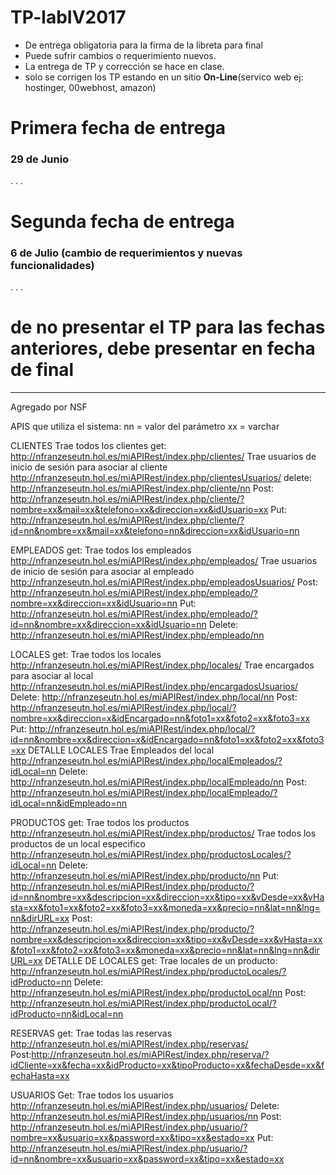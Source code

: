 # TP-labIV2017

- De entrega obligatoria para la firma de la libreta para final
- Puede sufrir cambios o requerimiento nuevos.
- La entrega de TP y corrección se hace en clase.
- solo se corrigen los TP estando en un sitio <strong>On-Line</strong>(servico web ej: hostinger, 00webhost, amazon)


<h1> Primera fecha de entrega</h1> 
<h3>29 de Junio</h3>
.
.
.


<h1> Segunda fecha de entrega</h1> 
<h3> 6 de Julio (cambio de requerimientos y nuevas funcionalidades)</h3>
.
.
.

 <h1> de no presentar el TP para las fechas anteriores, debe  presentar en fecha de final</h1>

 --------------------------------------------------------------------------
 
 Agregado por NSF
 
 APIS que utiliza el sistema:
 nn = valor del parámetro
 xx = varchar
 
 
 CLIENTES
 Trae todos los clientes
 get:
 http://nfranzeseutn.hol.es/miAPIRest/index.php/clientes/
 Trae usuarios de inicio de sesión para asociar al cliente
 http://nfranzeseutn.hol.es/miAPIRest/index.php/clientesUsuarios/
 delete:
 http://nfranzeseutn.hol.es/miAPIRest/index.php/cliente/nn
 Post:
 http://nfranzeseutn.hol.es/miAPIRest/index.php/cliente/?nombre=xx&mail=xx&telefono=xx&direccion=xx&idUsuario=xx
 Put:
 http://nfranzeseutn.hol.es/miAPIRest/index.php/cliente/?id=nn&nombre=xx&mail=xx&telefono=nn&direccion=xx&idUsuario=nn
 
 EMPLEADOS
 get:
 Trae todos los empleados
 http://nfranzeseutn.hol.es/miAPIRest/index.php/empleados/
 Trae usuarios de inicio de sesión para asociar al empleado
 http://nfranzeseutn.hol.es/miAPIRest/index.php/empleadosUsuarios/
 Post:
 http://nfranzeseutn.hol.es/miAPIRest/index.php/empleado/?nombre=xx&direccion=xx&idUsuario=nn
 Put:
 http://nfranzeseutn.hol.es/miAPIRest/index.php/empleado/?id=nn&nombre=xx&direccion=xx&idUsuario=nn
 Delete:
 http://nfranzeseutn.hol.es/miAPIRest/index.php/empleado/nn
 
 LOCALES
 get:
 Trae todos los locales
 http://nfranzeseutn.hol.es/miAPIRest/index.php/locales/
 Trae encargados para asociar al local
 http://nfranzeseutn.hol.es/miAPIRest/index.php/encargadosUsuarios/
 Delete:
 http://nfranzeseutn.hol.es/miAPIRest/index.php/local/nn
 Post:
 http://nfranzeseutn.hol.es/miAPIRest/index.php/local/?nombre=xx&direccion=x&idEncargado=nn&foto1=xx&foto2=xx&foto3=xx
 Put:
 http://nfranzeseutn.hol.es/miAPIRest/index.php/local/?id=nn&nombre=xx&direccion=x&idEncargado=nn&foto1=xx&foto2=xx&foto3=xx
 DETALLE LOCALES
 Trae Empleados del local 
 http://nfranzeseutn.hol.es/miAPIRest/index.php/localEmpleados/?idLocal=nn
 Delete:
 http://nfranzeseutn.hol.es/miAPIRest/index.php/localEmpleado/nn
 Post:
 http://nfranzeseutn.hol.es/miAPIRest/index.php/localEmpleado/?idLocal=nn&idEmpleado=nn 

 PRODUCTOS
 get:
 Trae todos los productos
 http://nfranzeseutn.hol.es/miAPIRest/index.php/productos/
 Trae todos los productos de un local especifico
 http://nfranzeseutn.hol.es/miAPIRest/index.php/productosLocales/?idLocal=nn
 Delete:
 http://nfranzeseutn.hol.es/miAPIRest/index.php/producto/nn
 Put: http://nfranzeseutn.hol.es/miAPIRest/index.php/producto/?id=nn&nombre=xx&descripcion=xx&direccion=xx&tipo=xx&vDesde=xx&vHasta=xx&foto1=xx&foto2=xx&foto3=xx&moneda=xx&precio=nn&lat=nn&lng=nn&dirURL=xx
 Post: http://nfranzeseutn.hol.es/miAPIRest/index.php/producto/?nombre=xx&descripcion=xx&direccion=xx&tipo=xx&vDesde=xx&vHasta=xx&foto1=xx&foto2=xx&foto3=xx&moneda=xx&precio=nn&lat=nn&lng=nn&dirURL=xx
 DETALLE DE LOCALES
 get:
 Trae locales de un producto:
 http://nfranzeseutn.hol.es/miAPIRest/index.php/productoLocales/?idProducto=nn
 Delete:
 http://nfranzeseutn.hol.es/miAPIRest/index.php/productoLocal/nn
 Post:
 http://nfranzeseutn.hol.es/miAPIRest/index.php/productoLocal/?idProducto=nn&idLocal=nn
   
 RESERVAS
 get:
 Trae todas las reservas
 http://nfranzeseutn.hol.es/miAPIRest/index.php/reservas/
 Post:http://nfranzeseutn.hol.es/miAPIRest/index.php/reserva/?idCliente=xx&fecha=xx&idProducto=xx&tipoProducto=xx&fechaDesde=xx&fechaHasta=xx
 
 USUARIOS
 Get:
 Trae todos los usuarios
 http://nfranzeseutn.hol.es/miAPIRest/index.php/usuarios/
 Delete:
 http://nfranzeseutn.hol.es/miAPIRest/index.php/usuarios/nn
 Post:
 http://nfranzeseutn.hol.es/miAPIRest/index.php/usuario/?nombre=xx&usuario=xx&password=xx&tipo=xx&estado=xx
 Put:
 http://nfranzeseutn.hol.es/miAPIRest/index.php/usuario/?id=nn&nombre=xx&usuario=xx&password=xx&tipo=xx&estado=xx
 

 